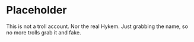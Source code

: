 # Placeholder
This is not a troll account. Nor the real Hykem. Just grabbing the name, so no more trolls grab it and fake.
